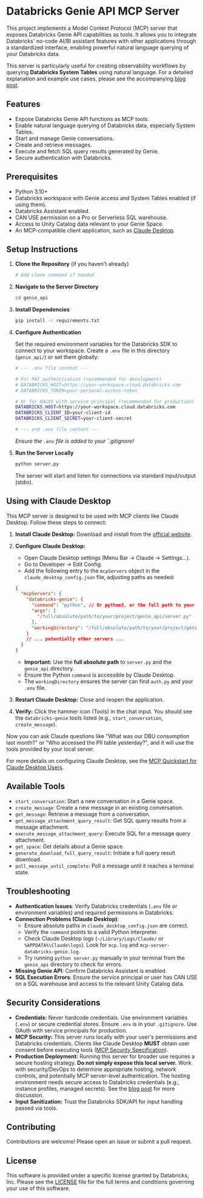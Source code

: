 # Databricks Genie API MCP Server

This project implements a Model Context Protocol (MCP) server that exposes Databricks Genie API capabilities as tools. It allows you to integrate Databricks' no-code AI/BI assistant features with other applications through a standardized interface, enabling powerful natural language querying of your Databricks data.

This server is particularly useful for creating observability workflows by querying **Databricks System Tables** using natural language. For a detailed explanation and example use cases, please see the accompanying [blog post](../genie_mcp_blog.md).

## Features

- Expose Databricks Genie API functions as MCP tools.
- Enable natural language querying of Databricks data, especially System Tables.
- Start and manage Genie conversations.
- Create and retrieve messages.
- Execute and fetch SQL query results generated by Genie.
- Secure authentication with Databricks.

## Prerequisites

- Python 3.10+
- Databricks workspace with Genie access and System Tables enabled (if using them).
- Databricks Assistant enabled.
- CAN USE permission on a Pro or Serverless SQL warehouse.
- Access to Unity Catalog data relevant to your Genie Space.
- An MCP-compatible client application, such as [Claude Desktop](https://www.anthropic.com/claude-on-desktop).

## Setup Instructions

1.  **Clone the Repository** (if you haven't already)
    ```bash
    # Add clone command if needed
    ```

2.  **Navigate to the Server Directory**
    ```bash
    cd genie_api 
    ```

3.  **Install Dependencies**
    ```bash
    pip install -r requirements.txt
    ```

4.  **Configure Authentication**

    Set the required environment variables for the Databricks SDK to connect to your workspace. Create a `.env` file in this directory (`genie_api/`) or set them globally:

    ```bash
    # --- .env file content ---

    # For PAT authentication (recommended for development)
    # DATABRICKS_HOST=https://your-workspace.cloud.databricks.com
    # DATABRICKS_TOKEN=your-personal-access-token

    # Or for OAuth with service principal (recommended for production)
    DATABRICKS_HOST=https://your-workspace.cloud.databricks.com
    DATABRICKS_CLIENT_ID=your-client-id
    DATABRICKS_CLIENT_SECRET=your-client-secret

    # --- end .env file content ---
    ```
    *Ensure the `.env` file is added to your `.gitignore!*

5.  **Run the Server Locally**
    ```bash
    python server.py
    ```
    The server will start and listen for connections via standard input/output (stdio).

## Using with Claude Desktop

This MCP server is designed to be used with MCP clients like Claude Desktop. Follow these steps to connect:

1.  **Install Claude Desktop:** Download and install from the [official website](https://www.anthropic.com/claude-on-desktop).
2.  **Configure Claude Desktop:**
    *   Open Claude Desktop settings (Menu Bar -> Claude -> Settings...).
    *   Go to Developer -> Edit Config.
    *   Add the following entry to the `mcpServers` object in the `claude_desktop_config.json` file, adjusting paths as needed:

    ```json
    {
      "mcpServers": {
        "databricks-genie": {
          "command": "python", // Or python3, or the full path to your python executable
          "args": [
            "/full/absolute/path/to/your/project/genie_api/server.py" 
          ],
          "workingDirectory": "/full/absolute/path/to/your/project/genie_api/" 
        }
        // ... potentially other servers ...
      }
    }
    ```
    *   **Important:** Use the **full absolute path** to `server.py` and the `genie_api` directory.
    *   Ensure the Python `command` is accessible by Claude Desktop.
    *   The `workingDirectory` ensures the server can find `auth.py` and your `.env` file.
3.  **Restart Claude Desktop:** Close and reopen the application.
4.  **Verify:** Click the hammer icon (Tools) in the chat input. You should see the `databricks-genie` tools listed (e.g., `start_conversation`, `create_message`).

Now you can ask Claude questions like "What was our DBU consumption last month?" or "Who accessed the PII table yesterday?", and it will use the tools provided by your local server.

For more details on configuring Claude Desktop, see the [MCP Quickstart for Claude Desktop Users](https://modelcontextprotocol.io/quickstart/user).

## Available Tools

- `start_conversation`: Start a new conversation in a Genie space.
- `create_message`: Create a new message in an existing conversation.
- `get_message`: Retrieve a message from a conversation.
- `get_message_attachment_query_result`: Get SQL query results from a message attachment.
- `execute_message_attachment_query`: Execute SQL for a message query attachment.
- `get_space`: Get details about a Genie space.
- `generate_download_full_query_result`: Initiate a full query result download.
- `poll_message_until_complete`: Poll a message until it reaches a terminal state.

## Troubleshooting

- **Authentication Issues**: Verify Databricks credentials (`.env` file or environment variables) and required permissions in Databricks.
- **Connection Problems (Claude Desktop)**:
    - Ensure absolute paths in `claude_desktop_config.json` are correct.
    - Verify the `command` points to a valid Python interpreter.
    - Check Claude Desktop logs (`~/Library/Logs/Claude/` or `%APPDATA%\Claude\logs`). Look for `mcp.log` and `mcp-server-databricks-genie.log`.
    - Try running `python server.py` manually in your terminal from the `genie_api` directory to check for errors.
- **Missing Genie API**: Confirm Databricks Assistant is enabled.
- **SQL Execution Errors**: Ensure the service principal or user has CAN USE on a SQL warehouse and access to the relevant Unity Catalog data.

## Security Considerations

- **Credentials:** Never hardcode credentials. Use environment variables (`.env`) or secure credential stores. Ensure `.env` is in your `.gitignore`. Use OAuth with service principals for production.
- **MCP Security:** This server runs locally with your user's permissions and Databricks credentials. Clients like Claude Desktop **MUST** obtain user consent before executing tools ([MCP Security Specification](https://modelcontextprotocol.io/specification/2025-03-26/index)).
- **Production Deployment:** Running this server for broader use requires a secure hosting strategy. **Do not simply expose this local server.** Work with security/DevOps to determine appropriate hosting, network controls, and potentially MCP server-level authentication. The hosting environment needs secure access to Databricks credentials (e.g., instance profiles, managed secrets). See the [blog post](../genie_mcp_blog.md) for more discussion.
- **Input Sanitization:** Trust the Databricks SDK/API for input handling passed via tools.

## Contributing

Contributions are welcome! Please open an issue or submit a pull request.

## License

This software is provided under a specific license granted by Databricks, Inc. Please see the [LICENSE](LICENSE) file for the full terms and conditions governing your use of this software. 